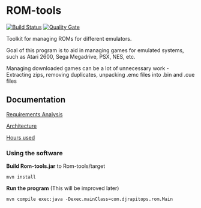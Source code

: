 # ROM-tools

[![Build Status](https://travis-ci.org/Rsl1122/ROM-tools.svg?branch=master)](https://travis-ci.org/Rsl1122/ROM-tools)
[![Quality Gate](https://sonarcloud.io/api/badges/gate?key=com.djrapitops%3Arom-tools)](https://sonarcloud.io/dashboard?id=com.djrapitops%3Arom-tools)

Toolkit for managing ROMs for different emulators.  

Goal of this program is to aid in managing games for emulated systems, such as Atari 2600, Sega Megadrive, PSX, NES, etc.  

Managing downloaded games can be a lot of unnecessary work - Extracting zips, removing duplicates, unpacking .emc files into .bin and .cue files

## Documentation

[Requirements Analysis](documentation/req.md)

[Architecture](documentation/architecture.md)

[Hours used](documentation/hours.md)

### Using the software

**Build Rom-tools.jar** to Rom-tools/target
```
mvn install
```

**Run the program** (This will be improved later)
```
mvn compile exec:java -Dexec.mainClass=com.djrapitops.rom.Main
```
